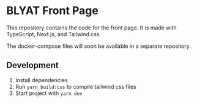 # BLYAT Front Page

This repository contains the code for the front page. It is made with TypeScript, Next.js, and Tailwind.css.

The docker-compose files will soon be available in a separate repository.

## Development

1. Install dependencies
2. Run `yarn build:css` to compile tailwind css files
3. Start project with `yarn dev`
